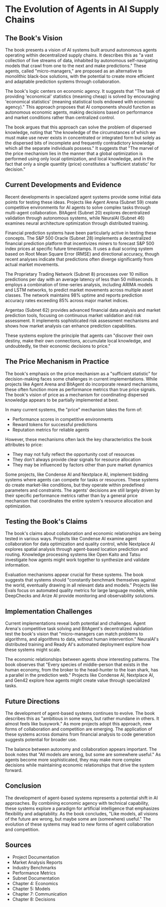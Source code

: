 # The Evolution of Agents in AI Supply Chains

## The Book's Vision

The book presents a vision of AI systems built around autonomous agents operating within decentralized supply chains. It describes this as "a vast collection of live streams of data, inhabited by autonomous self-navigating models that crawl from one to the next and make predictions." These agents, called "micro-managers," are proposed as an alternative to monolithic black-box solutions, with the potential to create more efficient and adaptable prediction systems through collaboration.

The book's logic centers on economic agency. It suggests that "The task of providing 'economical' statistics (meaning cheap) is solved by encouraging 'economical statistics' (meaning statistical tools endowed with economic agency)." This approach proposes that AI components should function as autonomous economic agents, making decisions based on performance and market conditions rather than centralized control.

The book argues that this approach can solve the problem of dispersed knowledge, noting that "the knowledge of the circumstances of which we must make use never exists in concentrated or integrated form but solely as the dispersed bits of incomplete and frequently contradictory knowledge which all the separate individuals possess." It suggests that "The marvel of the price mechanism lies in the manner that a global optimization is performed using only local optimization, and local knowledge, and in the fact that only a single quantity (price) constitutes a 'sufficient statistic' for decision."

## Current Developments and Evidence

Recent developments in specialized agent systems provide some initial data points for testing these ideas. Projects like Agent Arena (Subnet 59) create competitive environments for AI agents to solve complex tasks through multi-agent collaboration. BitAgent (Subnet 20) explores decentralized validation through autonomous systems, while NeuralAI (Subnet 46) examines neural architecture optimization through distributed training.

Financial prediction systems have been particularly active in testing these concepts. The S&P 500 Oracle (Subnet 28) implements a decentralized financial prediction platform that incentivizes miners to forecast S&P 500 index prices at specific future timestamps. It uses a dual scoring system based on Root Mean Square Error (RMSE) and directional accuracy, though recent analyses indicate that predictions often diverge significantly from actual market movements.

The Proprietary Trading Network (Subnet 8) processes over 10 million predictions per day with an average latency of less than 50 milliseconds. It employs a combination of time-series analysis, including ARIMA models and LSTM networks, to predict market movements across multiple asset classes. The network maintains 98% uptime and reports prediction accuracy rates exceeding 85% across major market indices.

Argentao (Subnet 62) provides advanced financial data analysis and market prediction tools, focusing on continuous market validation and risk assessment. It implements sophisticated risk assessment mechanisms and shows how market analysis can enhance prediction capabilities.

These systems explore the principle that agents can "discover their own destiny, make their own connections, accumulate local knowledge, and undoubtedly, tie their economic decisions to price."

## The Price Mechanism in Practice

The book's emphasis on the price mechanism as a "sufficient statistic" for decision-making faces some challenges in current implementations. While projects like Agent Arena and BitAgent do incorporate reward mechanisms, these often function more as performance metrics than true price signals. The book's vision of price as a mechanism for coordinating dispersed knowledge appears to be partially implemented at best.

In many current systems, the "price" mechanism takes the form of:
- Performance scores in competitive environments
- Reward tokens for successful predictions
- Reputation metrics for reliable agents

However, these mechanisms often lack the key characteristics the book attributes to price:
- They may not fully reflect the opportunity cost of resources
- They don't always provide clear signals for resource allocation
- They may be influenced by factors other than pure market dynamics

Some projects, like Condense AI and Nextplace AI, implement bidding systems where agents can compete for tasks or resources. These systems do create market-like conditions, but they operate within predefined parameters and constraints. The agents' decisions are still largely driven by their specific performance metrics rather than by a general price mechanism that coordinates the entire system's resource allocation and optimization.

## Testing the Book's Claims

The book's claims about collaboration and economic relationships are being tested in various ways. Projects like Condense AI examine agent collaboration for data optimization and quality control, while Nextplace AI explores spatial analysis through agent-based location prediction and routing. Knowledge processing systems like Open Kaito and Tatsu investigate how agents might work together to synthesize and validate information.

Evaluation mechanisms appear crucial for these systems. The book suggests that systems should "constantly benchmark themselves against the world, eventually drawing in all relevant data and models." Projects like Evals focus on automated quality metrics for large language models, while DeepChecks and Arize AI provide monitoring and observability solutions.

## Implementation Challenges

Current implementations reveal both potential and challenges. Agent Arena's competitive task solving and BitAgent's decentralized validation test the book's vision that "micro-managers can match problems to algorithms, and algorithms to data, without human intervention." NeuralAI's distributed training and Ready AI's automated deployment explore how these systems might scale.

The economic relationships between agents show interesting patterns. The book observes that "Every species of middle-person that exists in the human economy, from the broker to the head-hunter to the loan shark, has a parallel in the prediction web." Projects like Condense AI, Nextplace AI, and Gen42 explore how agents might create value through specialized tasks.

## Future Directions

The development of agent-based systems continues to evolve. The book describes this as "ambitious in some ways, but rather mundane in others. It almost feels like busywork." As more projects adopt this approach, new forms of collaboration and competition are emerging. The application of these systems across domains from financial analysis to code generation suggests potential for broader use.

The balance between autonomy and collaboration appears important. The book notes that "All models are wrong, but some are somewhere useful." As agents become more sophisticated, they may make more complex decisions while maintaining economic relationships that drive the system forward.

## Conclusion

The development of agent-based systems represents a potential shift in AI approaches. By combining economic agency with technical capability, these systems explore a paradigm for artificial intelligence that emphasizes flexibility and adaptability. As the book concludes, "Like models, all visions of the future are wrong, but maybe some are (somewhere) useful." The evolution of these systems may lead to new forms of agent collaboration and competition.

## Sources

- Project Documentation
- Market Analysis Reports
- Industry Benchmarks
- Performance Metrics
- Subnet Documentation
- Chapter 4: Economics
- Chapter 5: Models
- Chapter 7: Communication
- Chapter 8: Decisions 